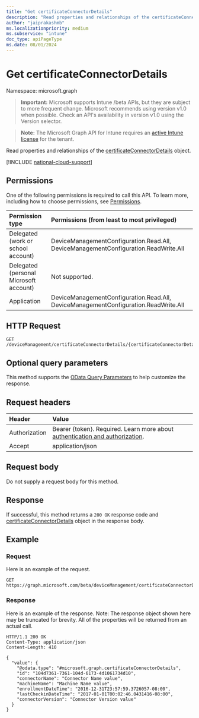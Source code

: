 ```yaml
---
title: "Get certificateConnectorDetails"
description: "Read properties and relationships of the certificateConnectorDetails object."
author: "jaiprakashmb"
ms.localizationpriority: medium
ms.subservice: "intune"
doc_type: apiPageType
ms.date: 08/01/2024
---
```


# Get certificateConnectorDetails

Namespace: microsoft.graph

> **Important:** Microsoft supports Intune /beta APIs, but they are subject to more frequent change. Microsoft recommends using version v1.0 when possible. Check an API's availability in version v1.0 using the Version selector.

> **Note:** The Microsoft Graph API for Intune requires an [active Intune license](https://go.microsoft.com/fwlink/?linkid=839381) for the tenant.

Read properties and relationships of the [certificateConnectorDetails](../resources/intune-raimportcerts-certificateconnectordetails.md) object.

[!INCLUDE [national-cloud-support](../../includes/all-clouds.md)]

## Permissions
One of the following permissions is required to call this API. To learn more, including how to choose permissions, see [Permissions](/graph/permissions-reference).

|Permission type|Permissions (from least to most privileged)|
|:---|:---|
|Delegated (work or school account)|DeviceManagementConfiguration.Read.All, DeviceManagementConfiguration.ReadWrite.All|
|Delegated (personal Microsoft account)|Not supported.|
|Application|DeviceManagementConfiguration.Read.All, DeviceManagementConfiguration.ReadWrite.All|

## HTTP Request
<!-- {
  "blockType": "ignored"
}
-->
```http
GET /deviceManagement/certificateConnectorDetails/{certificateConnectorDetailsId}
```

## Optional query parameters
This method supports the [OData Query Parameters](/graph/query-parameters) to help customize the response.

## Request headers
|Header|Value|
|:---|:---|
|Authorization|Bearer {token}. Required. Learn more about [authentication and authorization](/graph/auth/auth-concepts).|
|Accept|application/json|

## Request body
Do not supply a request body for this method.

## Response
If successful, this method returns a `200 OK` response code and [certificateConnectorDetails](../resources/intune-raimportcerts-certificateconnectordetails.md) object in the response body.

## Example

### Request
Here is an example of the request.
```http
GET https://graph.microsoft.com/beta/deviceManagement/certificateConnectorDetails/{certificateConnectorDetailsId}
```

### Response
Here is an example of the response. Note: The response object shown here may be truncated for brevity. All of the properties will be returned from an actual call.
```http
HTTP/1.1 200 OK
Content-Type: application/json
Content-Length: 410

{
  "value": {
    "@odata.type": "#microsoft.graph.certificateConnectorDetails",
    "id": "104d7361-7361-104d-6173-4d1061734d10",
    "connectorName": "Connector Name value",
    "machineName": "Machine Name value",
    "enrollmentDateTime": "2016-12-31T23:57:59.3726057-08:00",
    "lastCheckinDateTime": "2017-01-01T00:02:46.0431416-08:00",
    "connectorVersion": "Connector Version value"
  }
}
```
